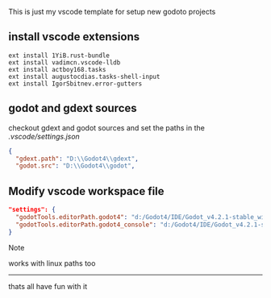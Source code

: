 This is just my vscode template for setup new godoto projects

## install vscode extensions

```
ext install 1YiB.rust-bundle
ext install vadimcn.vscode-lldb
ext install actboy168.tasks
ext install augustocdias.tasks-shell-input
ext install IgorSbitnev.error-gutters
```

## godot and gdext sources

checkout gdext and godot sources and set the paths in the *.vscode/settings.json*

```json
{
  "gdext.path": "D:\\Godot4\\gdext",
  "godot.src": "D:\\Godot4\\godot",
```

## Modify vscode workspace file
```json
"settings": {
  "godotTools.editorPath.godot4": "d:/Godot4/IDE/Godot_v4.2.1-stable_win64/Godot_v4.2.1-stable_win64.exe",
  "godotTools.editorPath.godot4_console": "d:/Godot4/IDE/Godot_v4.2.1-stable_win64/Godot_v4.2.1-stable_win64_console.exe"
}
```

> [!NOTE]
> works with linux paths too

---

thats all have fun with it
